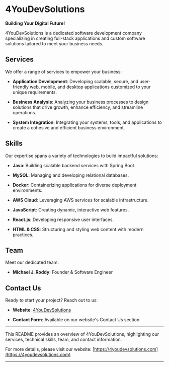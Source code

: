 # 4YouDevSolutions

**Building Your Digital Future!**

4YouDevSolutions is a dedicated software development company specializing in creating full-stack applications and custom software solutions tailored to meet your business needs.

## Services

We offer a range of services to empower your business:

- **Application Development**: Developing scalable, secure, and user-friendly web, mobile, and desktop applications customized to your unique requirements.

- **Business Analysis**: Analyzing your business processes to design solutions that drive growth, enhance efficiency, and streamline operations.

- **System Integration**: Integrating your systems, tools, and applications to create a cohesive and efficient business environment.

## Skills

Our expertise spans a variety of technologies to build impactful solutions:

- **Java**: Building scalable backend services with Spring Boot.

- **MySQL**: Managing and developing relational databases.

- **Docker**: Containerizing applications for diverse deployment environments.

- **AWS Cloud**: Leveraging AWS services for scalable infrastructure.

- **JavaScript**: Creating dynamic, interactive web features.

- **React.js**: Developing responsive user interfaces.

- **HTML & CSS**: Structuring and styling web content with modern practices.

## Team

Meet our dedicated team:

- **Michael J. Roddy**: Founder & Software Engineer

## Contact Us

Ready to start your project? Reach out to us:

- **Website**: [4YouDevSolutions](https://4youdevsolutions.com)

- **Contact Form**: Available on our website's Contact Us section.

---

This README provides an overview of 4YouDevSolutions, highlighting our services, technical skills, team, and contact information.

For more details, please visit our website: [https://4youdevsolutions.com](https://4youdevsolutions.com)

--- 
